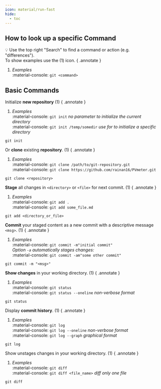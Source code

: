 ```yaml
---
icon: material/run-fast
hide:
  - toc
---
```



## How to look up a specific Command

:bulb:  Use the top right "Search" to find a command or action (e.g. "differences").  
To show examples use the (1) icon.
{ .annotate }

1.   _Examples_  
:material-console: `git <command>`

## Basic Commands

Initialize __new repository__ (1)
{ .annotate }

1.   _Examples_  
:material-console: `git init` _no parameter to initialize the current directory_  
:material-console: `git init /temp/somedir` _use for to initialize a specific directory_  

```shell
git init
```


Or __clone__ existing __repository__. (1)
{ .annotate }

1.  _Examples_  
:material-console: `git clone /path/to/git-repository.git`  
:material-console: `git clone https://github.com/rainan16/PVmeter.git`

```shell
git clone <repository>
```


__Stage__ all changes in `<directory>` or `<file>` for next commit. (1)
{ .annotate }

1.  _Examples_  
:material-console: `git add .`  
:material-console: `git add some_file.md`

```shell  
git add <directory_or_file>
```

__Commit__ your staged content as a new commit with a descriptive message `<msg>`. (1)
{ .annotate }

1.  _Examples_  
:material-console: `git commit -m"initial commit"`  
_Option `-a` automatically stages changes:_  
:material-console: `git commit -am"some other commit"`  

```shell
git commit -m "<msg>"
```

__Show changes__ in your working directory. (1)
{ .annotate }

1.  _Examples_  
:material-console: `git status`  
:material-console: `git status --oneline`  _non-verbose format_

```shell
git status
```


Display __commit history__.  (1)
{ .annotate }

1.  _Examples_  
:material-console: `git log`  
:material-console: `git log --oneline`  _non-verbose format_  
:material-console: `git log --graph`  _graphical format_

```shell
git log
```


Show unstages changes in your working directory.  (1)
{ .annotate }

1.  _Examples_  
:material-console: `git diff`  
:material-console: `git diff <file_name>`  _diff only one file_  

```shell
git diff
```

